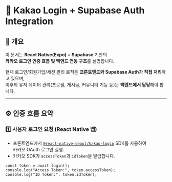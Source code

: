 # 🧩 Kakao Login + Supabase Auth Integration

## 📘 개요

이 문서는 **React Native(Expo) + Supabase** 기반의  
**카카오 로그인 인증 흐름 및 백엔드 연동 구조**를 설명합니다.  

현재 로그인/회원가입/세션 관리 로직은 **프론트엔드와 Supabase Auth가 직접 처리**하고 있으며,  
이후의 유저 데이터 관리(프로필, 게시글, 커뮤니티 기능 등)는 **백엔드에서 담당**해야 합니다.

---

## ⚙️ 인증 흐름 요약

### 1️⃣ 사용자 로그인 요청 (React Native 앱)

- 프론트엔드에서 [`@react-native-seoul/kakao-login`](https://github.com/react-native-seoul/react-native-kakao-login) SDK를 사용하여  
  카카오 OAuth 로그인 실행.
- 카카오 SDK가 `accessToken`과 `idToken`을 발급합니다.

```tsx
const token = await login();
console.log("Access Token:", token.accessToken);
console.log("ID Token:", token.idToken);